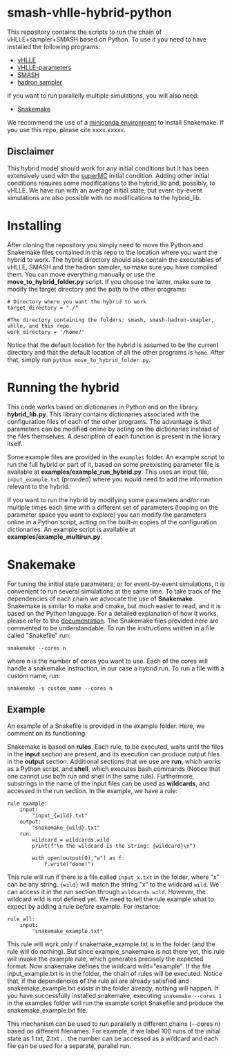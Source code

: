 # smash-vhlle-hybrid-python
This repository contains the scripts to run the chain of vHLLE+sampler+SMASH based on Python. To use it you need to have installed the following programs:
* [vHLLE](https://github.com/yukarpenko/vhlle)
* [vHLLE-parameters](https://github.com/yukarpenko/vhlle_params)
* [SMASH](https://github.com/smash-transport/smash)
* [hadron sampler](https://github.com/smash-transport/smash-hadron-sampler)

 If you want to run parallelly multiple simulations, you will also need:
 * [Snakemake](https://snakemake.readthedocs.io/en/stable/index.html)
   
We recommend the use of a [miniconda environment](https://docs.anaconda.com/free/miniconda/index.html) to install Snakemake. If you use this repo, please cite xxxx.xxxxx.

## Disclaimer
This hybrid model should work for any initial conditions but it has been extensively used with the [superMC](https://github.com/chunshen1987/superMC) initial condition. Adding other initial conditions requires some modifications to the hybrid_lib and, possibly, to vHLLE. We have run with an average initial state, but event-by-event simulations are also possible with no modifications to the hybrid_lib.

# Installing 

After cloning the repository you simply need to move the Python and Snakemake files contained in this repo to the location where you want the hybrid to work. The hybrid directory should also contain the executables of vHLLE, SMASH and the hadron sampler, so make sure you have compiled them. You can move everything manually or use the **move_to_hybrid_folder.py** script. If you choose the latter, make sure to modify the target directory and the path to the other programs:
```
# Directory where you want the hybrid to work
target_directory = "./"

#The directory containing the folders: smash, smash-hadron-smapler, vhlle, and this repo.
work_directory = '/home/'
```
Notice that the default location for the hybrid is assumed to be the current directory and that the default location of all the other programs is `home`. After that, simply run 
```python move_to_hybrid_folder.py```.

# Running the hybrid

This code works based on dictionaries in Python and on the library **hybrid_lib.py**. This library contains dictionaries associated with the configuration files of each of the other programs. The advantage is that parameters can be modified online by acting on the dictionaries instead of the files themselves. A description of each function is present in the library itself.

Some example files are provided in the `examples` folder. An example script to run the full hybrid or part of it, based on some preexisting parameter file is available at **examples/example_run_hybrid.py**. This uses an input file, `input_example.txt` (provided) where you would need to add the information relevant to the hybrid. 

If you want to run the hybrid by modifying some parameters and/or run multiple times each time with a different set of parameters (looping on the parameter space you want to explore) you can modify the parameters online in a Python script, acting on the built-in copies of the configuration dictionaries. An example script is available at **examples/example_multirun.py**.


# Snakemake
For tuning the initial state parameters, or for event-by-event simulations, it is convenient to run several simulations at the same time. To take track of the dependencies of each chain we advocate the use of **Snakemake**. Snakemake is similar to make and cmake, but much easier to read, and it is based on the Python language. For a detailed explanation of how it works, please refer to the [documentation](https://snakemake.readthedocs.io/en/stable/index.html). The Snakemake files provided here are commented to be understandable. To run the instructions written in a file called "Snakefile" run:
```
snakemake --cores n
```
where n is the number of cores you want to use. Each of the cores will handle a snakemake instruction, in our case a hybrid run. To run a file with a custom name, run:
```
snakemake -s custom_name --cores n
```

## Example
An example of a Snakefile is provided in the example folder. Here, we comment on its functioning.

Snakemake is based on **rules**. Each rule, to be executed, waits until the files in the **input** section are present, and its execution can produce output files in the **output** section. Additional sections that we use are **run**, which works as a Python script, and **shell**, which executes bash commands (Notice that one cannot use both run and shell in the same rule). Furthermore, substrings in the name of the input files can be used as **wildcards**, and accessed in the run section. In the example, we have a rule:
```
rule example:
    input:
        "input_{wild}.txt"
    output:
        "snakemake_{wild}.txt"
    run:
        wildcard = wildcards.wild
        print(f"\n the wildcard is the string: {wildcard}\n")
        
        with open(output[0],"w") as f:
            f.write("done!")
```
This rule will run if there is a file called `input_x.txt` in the folder, where "x" can be any string. `{wild}` will match the string "x" to the wildcard `wild`. We can access it in the run section through `wildcards.wild`. However, the wildcard wild is not defined yet. We need to tell the rule example what to expect by adding a rule *before* example. For instance:
```
rule all:
    input:
        "snakemake_example.txt"
```
This rule will work only if snakemake_example.txt is in the folder (and the rule will do nothing). But since example_snakemake is not there yet, this rule will invoke the example rule, which generates precisely the expected format. Now snakemake defines the wildcard wild="example". If the file input_example.txt is in the folder, the chain of rules will be executed. Notice that, if the dependencies of the rule all are already satisfied and snakemake_example.txt exists in the folder already, nothing will happen.
If you have successfully installed snakemake, executing `snakemake --cores 1` in the examples folder will run the example script Snakefile and produce the snakemake_example.txt file.

This mechanism can be used to run parallelly n different chains (--cores n) based on different filenames. For example, if we label 100 runs of the initial state as 1.txt, 2.txt ... the number can be accessed as a wildcard and each file can be used for a separate, parallel run. 
